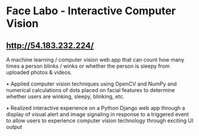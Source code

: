 # Face Labo - Interactive Computer Vision 
## http://54.183.232.224/

A machine learning / computer vision web app that can count how many times a person blinks / winks or whether the person is sleepy from uploaded photos & videos.

• Applied computer vision techniques using OpenCV and NumPy and numerical calculations of dots 
placed on facial features to determine whether users are winking, sleepy, blinking, etc. 

• Realized interactive experience on a Python Django web app through a display of visual alert and image 
signaling in response to a triggered event to allow users to experience computer vision technology through exciting UI output
